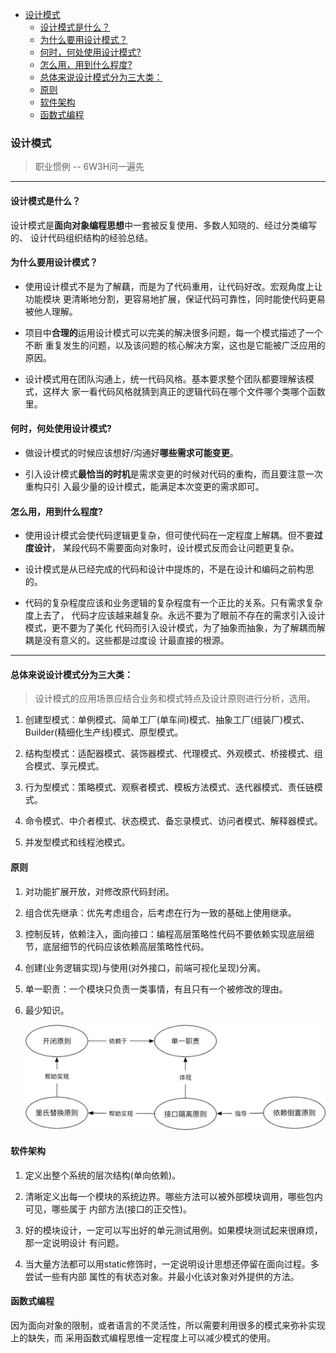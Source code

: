 
<!-- vim-markdown-toc GFM -->

- [设计模式](#设计模式)
  - [设计模式是什么？](#设计模式是什么)
  - [为什么要用设计模式？](#为什么要用设计模式)
  - [何时，何处使用设计模式?](#何时何处使用设计模式)
  - [怎么用，用到什么程度?](#怎么用用到什么程度)
  - [总体来说设计模式分为三大类：](#总体来说设计模式分为三大类)
  - [原则](#原则)
  - [软件架构](#软件架构)
  - [函数式编程](#函数式编程)

<!-- vim-markdown-toc -->


### 设计模式


> 职业惯例 -- 6W3H问一遍先

---


#### 设计模式是什么？  
设计模式是**面向对象编程思想**中一套被反复使用、多数人知晓的、经过分类编写的、
设计代码组织结构的经验总结。  


#### 为什么要用设计模式？  
- 使用设计模式不是为了解藕，而是为了代码重用，让代码好改。宏观角度上让功能模块
  更清晰地分割，更容易地扩展，保证代码可靠性，同时能使代码更易被他人理解。  

- 项目中**合理的**运用设计模式可以完美的解决很多问题，每一个模式描述了一个不断
  重复发生的问题，以及该问题的核心解决方案，这也是它能被广泛应用的原因。  

- 设计模式用在团队沟通上，统一代码风格。基本要求整个团队都要理解该模式，这样大
  家一看代码风格就猜到真正的逻辑代码在哪个文件哪个类哪个函数里。


#### 何时，何处使用设计模式?  
- 做设计模式的时候应该想好/沟通好**哪些需求可能变更**。  

- 引入设计模式**最恰当的时机**是需求变更的时候对代码的重构，而且要注意一次重构只引
  入最少量的设计模式，能满足本次变更的需求即可。


#### 怎么用，用到什么程度?  
- 使用设计模式会使代码逻辑更复杂，但可使代码在一定程度上解耦。但不要**过度设计**，
  某段代码不需要面向对象时，设计模式反而会让问题更复杂。  

- 设计模式是从已经完成的代码和设计中提炼的，不是在设计和编码之前构思的。

- 代码的复杂程度应该和业务逻辑的复杂程度有一个正比的关系。只有需求复杂度上去了，
  代码才应该越来越复杂。永远不要为了眼前不存在的需求引入设计模式，更不要为了美化
  代码而引入设计模式，为了抽象而抽象，为了解耦而解耦是没有意义的。这些都是过度设
  计最直接的根源。  

---


#### 总体来说设计模式分为三大类：  
> 设计模式的应用场景应结合业务和模式特点及设计原则进行分析，选用。

1. 创建型模式：单例模式、简单工厂(单车间)模式、抽象工厂(组装厂)模式、Builder(精细化生产线)模式、原型模式。  

2. 结构型模式：适配器模式、装饰器模式、代理模式、外观模式、桥接模式、组合模式、享元模式。  

3. 行为型模式：策略模式、观察者模式、模板方法模式、迭代器模式、责任链模式。  

4. 命令模式、中介者模式、状态模式、备忘录模式、访问者模式、解释器模式。  

5. 并发型模式和线程池模式。


#### 原则
1. 对功能扩展开放，对修改原代码封闭。

2. 组合优先继承：优先考虑组合，后考虑在行为一致的基础上使用继承。

3. 控制反转，依赖注入，面向接口：编程高层策略性代码不要依赖实现底层细节，底层细节的代码应该依赖高层策略性代码。

4. 创建(业务逻辑实现)与使用(对外接口，前端可视化呈现)分离。

5. 单一职责：一个模块只负责一类事情，有且只有一个被修改的理由。

6. 最少知识。

   <img src="../resources/design-roles.png">



#### 软件架构
1. 定义出整个系统的层次结构(单向依赖)。

2. 清晰定义出每一个模块的系统边界。哪些方法可以被外部模块调用，哪些包内可见，哪些属于
   内部方法(接口的正交性)。

3. 好的模块设计，一定可以写出好的单元测试用例。如果模块测试起来很麻烦，那一定说明设计
   有问题。

4. 当大量方法都可以用static修饰时，一定说明设计思想还停留在面向过程。多尝试一些有内部
   属性的有状态对象。并最小化该对象对外提供的方法。


#### 函数式编程
因为面向对象的限制，或者语言的不灵活性，所以需要利用很多的模式来弥补实现上的缺失，而
采用函数式编程思维一定程度上可以减少模式的使用。

